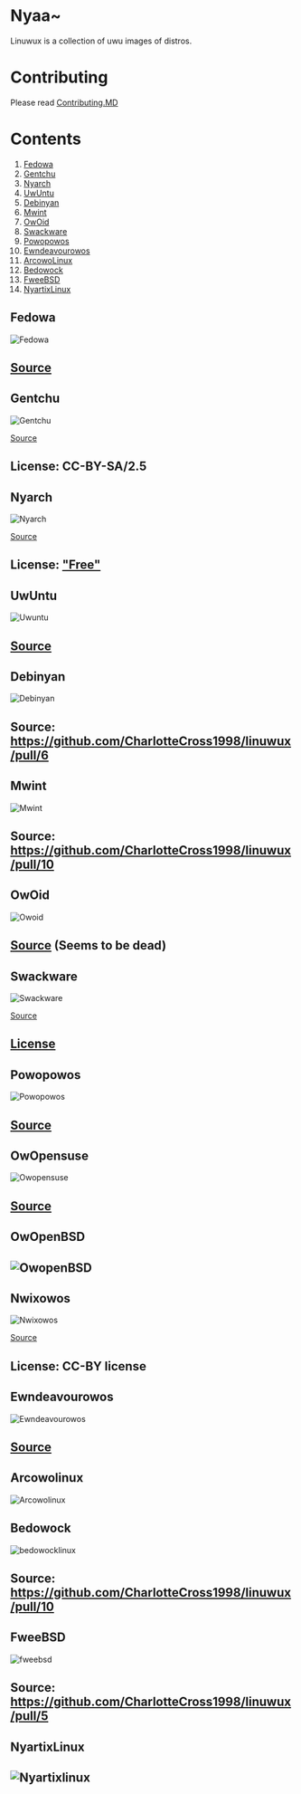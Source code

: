 # Nyaa~

Linuwux is a collection of uwu images of distros.

# Contributing
Please read [Contributing.MD](contributing.md)

# Contents
1. [Fedowa](#fedowa)
2. [Gentchu](#gentchu)
3. [Nyarch](#nyarch)
4. [UwUntu](#uwuntu)
5. [Debinyan](#debinyan)
6. [Mwint](#mwint)
7. [OwOid](#owoid)
8. [Swackware](#swackware)
9. [Powopowos](#powopowos)
10. [Ewndeavourowos](#ewndeavourowos)
11. [ArcowoLinux](#arcowolinux)
12. [Bedowock](#bedowock)
13. [FweeBSD](#fweebsd)
14. [NyartixLinux](#nyartixlinux)


## Fedowa
![Fedowa](fedowa.png)

[Source](https://www.reddit.com/r/linuxmasterrace/comments/lxjp3s/saw_nyarch_and_had_to_do_fedowa/)
---

## Gentchu
![Gentchu](gentchu.jpg)

[Source](https://wiki.gentoo.org/wiki/Project:Artwork/Artwork#Genchu)

License: CC-BY-SA/2.5 
--- 

## Nyarch
![Nyarch](nyarch.png)

[Source](https://www.reddit.com/r/linuxmasterrace/comments/lxfg9j/someone_posted_uwuntu_so_i_made_nyarch/)

License: ["Free"](https://www.reddit.com/r/linuxmasterrace/comments/lxfg9j/comment/gpn4433/?utm_source=share&utm_medium=web2x&context=3)
---

## UwUntu
![Uwuntu](uwuntu.png)

[Source](https://www.reddit.com/r/linuxmasterrace/comments/lxmp1s/regarding_the_uwuntu_logo_thing_i_was_the/)
---

## Debinyan
![Debinyan](debinyan.png)

Source: https://github.com/CharlotteCross1998/linuwux/pull/6
---

## Mwint
![Mwint](mwint.png)

Source: https://github.com/CharlotteCross1998/linuwux/pull/10
---

## OwOid
![Owoid](owoid.png)

[Source](https://www.reddit.com/r/linuxmasterrace/comments/lxnjwd/my_boyfriend_decided_to_create_owoid/) (Seems to be dead)
---

## Swackware
![Swackware](swackware.png)

[Source](https://www.reddit.com/r/linuxmasterrace/comments/lyt6xi/slawckyware/)

[License](https://www.reddit.com/r/linuxmasterrace/comments/lyt6xi/comment/gpuz8gq/?utm_source=share&utm_medium=web2x&context=3)
---

## Powopowos
![Powopowos](powopowos.png)

[Source](https://www.reddit.com/r/linuxmasterrace/comments/lxz3xu/pop_uwus/)
---

## OwOpensuse
![Owopensuse](owopensuse.png)

[Source](https://www.reddit.com/r/linuxmasterrace/comments/lyhgxp/my_better_attempt_on_owosuse/)
---

## OwOpenBSD
![OwopenBSD](owopenbsd.jpg)
---

## Nwixowos
![Nwixowos](nwixowos.svg)

[Source](https://github.com/TilCreator/NixOwO)

License: CC-BY license
---

## Ewndeavourowos
![Ewndeavourowos](ewndeavourowos.png)

[Source](https://www.reddit.com/r/linuxmasterrace/comments/ly9zed/endowo_os/)
---

## Arcowolinux
![Arcowolinux](arcowolinux.png)


## Bedowock
![bedowocklinux](bedowocklinux.png)

Source: https://github.com/CharlotteCross1998/linuwux/pull/10
---

## FweeBSD 
![fweebsd](fweebsd.png)

Source: https://github.com/CharlotteCross1998/linuwux/pull/5
---

## NyartixLinux
![Nyartixlinux](nyartixlinux.svg)
---
